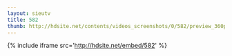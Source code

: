 ```yaml
---
layout: sieutv
title: 582
thumb: http://hdsite.net/contents/videos_screenshots/0/582/preview_360p.mp4.jpg
---
```

{% include iframe src='http://hdsite.net/embed/582' %}
 
